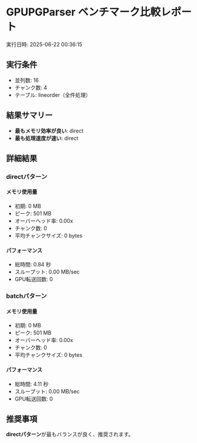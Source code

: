 # GPUPGParser ベンチマーク比較レポート

実行日時: 2025-06-22 00:36:15

## 実行条件

- 並列数: 16
- チャンク数: 4
- テーブル: lineorder（全件処理）

## 結果サマリー

- **最もメモリ効率が良い**: direct
- **最も処理速度が速い**: direct

## 詳細結果

### directパターン

#### メモリ使用量
- 初期: 0 MB
- ピーク: 501 MB
- オーバーヘッド率: 0.00x
- チャンク数: 0
- 平均チャンクサイズ: 0 bytes

#### パフォーマンス
- 総時間: 0.84 秒
- スループット: 0.00 MB/sec
- GPU転送回数: 0

### batchパターン

#### メモリ使用量
- 初期: 0 MB
- ピーク: 501 MB
- オーバーヘッド率: 0.00x
- チャンク数: 0
- 平均チャンクサイズ: 0 bytes

#### パフォーマンス
- 総時間: 4.11 秒
- スループット: 0.00 MB/sec
- GPU転送回数: 0

## 推奨事項

**directパターン**が最もバランスが良く、推奨されます。
